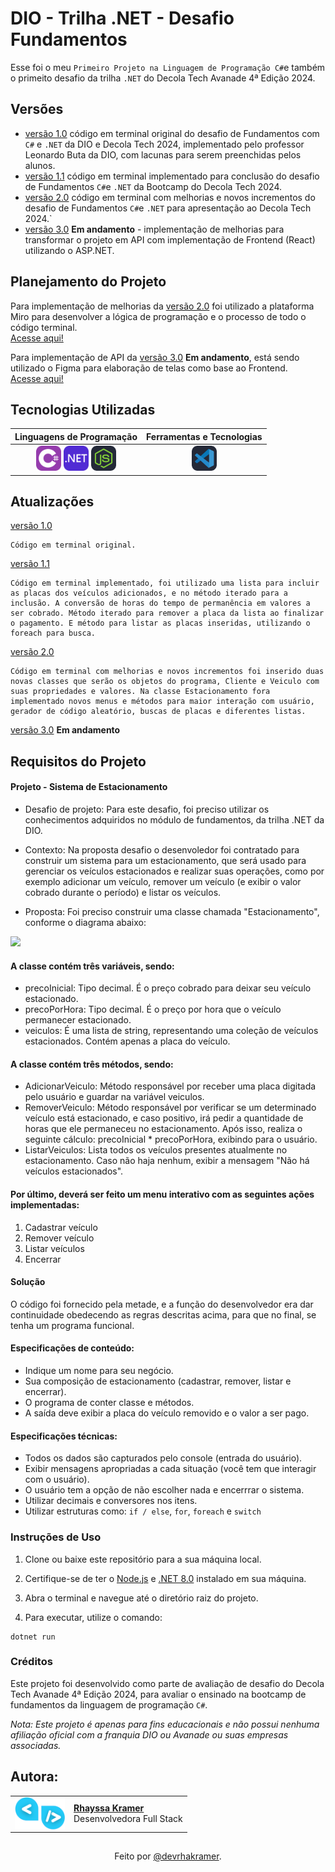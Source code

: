 # DIO - Trilha .NET - Desafio Fundamentos

Esse foi o meu `Primeiro Projeto na Linguagem de Programação C#`e também o primeito desafio da trilha `.NET` do Decola Tech Avanade 4ª Edição 2024. 

## Versões
- [versão 1.0](https://github.com/rhayssakramer/trilha-dotnet-desafio-fundamentos.git) código em terminal original do desafio de Fundamentos com `C#` e `.NET` da DIO e Decola Tech 2024, implementado pelo professor Leonardo Buta da DIO, com lacunas para serem preenchidas pelos alunos.  
- [versão 1.1](https://github.com/rhayssakramer/trilha-dotnet-desafio-fundamentos.git) código em terminal implementado para conclusão do desafio de Fundamentos `C#`e `.NET` da Bootcamp do Decola Tech 2024.
- [versão 2.0](https://github.com/rhayssakramer/trilha-dotnet-desafio-fundamentos.git) código em terminal com melhorias e novos incrementos do desafio de Fundamentos `C#`e `.NET` para apresentação ao Decola Tech 2024.`
- [versão 3.0]() **Em andamento** - implementação de melhorias para transformar o projeto em API com implementação de Frontend (React) utilizando o ASP.NET.

## Planejamento do Projeto
Para implementação de melhorias da [versão 2.0](https://github.com/rhayssakramer/trilha-dotnet-desafio-fundamentos.git) foi utilizado a plataforma Miro para desenvolver a lógica de programação e o processo de todo o código terminal.  
[Acesse aqui!](https://miro.com/welcomeonboard/WThoVHduTURrNXRucXd3ckFJZlJXYUpKdXBiSU1vbWptYURRaFVncEREVlJWRWxRQktBQ2h4NlVrSzZnSTFQc3wzNDU4NzY0NTc2Mjc1ODc1MDE4fDI=?share_link_id=85434865934)

Para implementação de API da [versão 3.0]() **Em andamento**, está sendo utilizado o Figma para elaboração de telas como base ao Frontend.  
[Acesse aqui!](https://www.figma.com/file/elOMqzYfEtznfTvrO774mg/Park-Olinda-Estacionamento?type=design&node-id=0%3A1&mode=design&t=zQLnpJSIFGiXoWFM-1)

## Tecnologias Utilizadas

| Linguagens de Programação | Ferramentas e Tecnologias |
| :-----------------: | :-----------------------: |
| <img height="40" src="https://github.com/rhayssakramer/rhayssakramer/blob/main/assets/icon/C%23.svg"> <img height="40" src="https://github.com/rhayssakramer/rhayssakramer/blob/main/assets/icon/dotnet.svg"> <img height="40" src="https://github.com/rhayssakramer/rhayssakramer/blob/main/assets/icon/NodeJS-Dark.svg"> | <img height="40" src="https://github.com/rhayssakramer/rhayssakramer/blob/main/assets/icon/VSCode-Dark.svg">

## Atualizações
[versão 1.0](https://github.com/rhayssakramer/trilha-dotnet-desafio-fundamentos.git) 
```
Código em terminal original.
```
[versão 1.1](https://github.com/rhayssakramer/trilha-dotnet-desafio-fundamentos.git)
```
Código em terminal implementado, foi utilizado uma lista para incluir as placas dos veículos adicionados, e no método iterado para a inclusão. A conversão de horas do tempo de permanência em valores a ser cobrado. Método iterado para remover a placa da lista ao finalizar o pagamento. E método para listar as placas inseridas, utilizando o foreach para busca.
```
[versão 2.0](https://github.com/rhayssakramer/trilha-dotnet-desafio-fundamentos.git) 
```
Código em terminal com melhorias e novos incrementos foi inserido duas novas classes que serão os objetos do programa, Cliente e Veiculo com suas propriedades e valores. Na classe Estacionamento fora implementado novos menus e métodos para maior interação com usuário, gerador de código aleatório, buscas de placas e diferentes listas.
```

[versão 3.0]() **Em andamento** 

## Requisitos do Projeto

#### Projeto - Sistema de Estacionamento

- Desafio de projeto: Para este desafio, foi preciso utilizar os conhecimentos adquiridos no módulo de fundamentos, da trilha .NET da DIO.

- Contexto: Na proposta desafio o desenvoledor foi contratado para construir um sistema para um estacionamento, que será usado para gerenciar os veículos estacionados e realizar suas operações, como por exemplo adicionar um veículo, remover um veículo (e exibir o valor cobrado durante o período) e listar os veículos.

- Proposta: Foi preciso construir uma classe chamada "Estacionamento", conforme o diagrama abaixo:

<img width="200" src="https://github.com/rhayssakramer/trilha-dotnet-desafio-fundamentos/blob/main/diagrama_classe_estacionamento.png">

#### A classe contém três variáveis, sendo:

- precoInicial: Tipo decimal. É o preço cobrado para deixar seu veículo estacionado.
- precoPorHora: Tipo decimal. É o preço por hora que o veículo permanecer estacionado.
- veiculos: É uma lista de string, representando uma coleção de veículos estacionados. Contém apenas a placa do veículo.

#### A classe contém três métodos, sendo:

- AdicionarVeiculo: Método responsável por receber uma placa digitada pelo usuário e guardar na variável veiculos.
- RemoverVeiculo: Método responsável por verificar se um determinado veículo está estacionado, e caso positivo, irá pedir a quantidade de horas que ele permaneceu no estacionamento. Após isso, realiza o seguinte cálculo: precoInicial * precoPorHora, exibindo para o usuário.
- ListarVeiculos: Lista todos os veículos presentes atualmente no estacionamento. Caso não haja nenhum, exibir a mensagem "Não há veículos estacionados".

#### Por último, deverá ser feito um menu interativo com as seguintes ações implementadas:
1. Cadastrar veículo
2. Remover veículo
3. Listar veículos
4. Encerrar

#### Solução
O código foi fornecido pela metade, e a função do desenvolvedor era dar continuidade obedecendo as regras descritas acima, para que no final, se tenha um programa funcional.

#### Especificações de conteúdo:
- Indique um nome para seu negócio.
- Sua composição de estacionamento (cadastrar, remover, listar e encerrar).
- O programa de conter classe e métodos.
- A saída deve exibir a placa do veículo removido e o valor a ser pago.

#### Especificações técnicas:
- Todos os dados são capturados pelo console (entrada do usuário).
- Exibir mensagens apropriadas a cada situação (você tem que interagir com o usuário).
- O usuário tem a opção de não escolher nada e encerrrar o sistema.
- Utilizar decimais e conversores nos itens.
- Utilizar estruturas como: `if / else`, `for`, `foreach` e `switch`

### Instruções de Uso

1. Clone ou baixe este repositório para a sua máquina local.

2. Certifique-se de ter o [Node.js](https://nodejs.org/en/download/current) e [.NET 8.0](https://dotnet.microsoft.com/pt-br/download) instalado em sua máquina.

3. Abra o terminal e navegue até o diretório raiz do projeto.

4. Para executar, utilize o comando:
```
dotnet run
```

### Créditos
Este projeto foi desenvolvido como parte de avaliação de desafio do Decola Tech Avanade 4ª Edição 2024, para avaliar o ensinado na bootcamp de fundamentos da linguagem de programação `C#`.

*Nota: Este projeto é apenas para fins educacionais e não possui nenhuma afiliação oficial com a franquia DIO ou Avanade ou suas empresas associadas.*

## Autora:
<table>
  <tr>
    <td>
      <img width="80px" align="center" src="https://github.com/rhayssakramer/rhayssakramer/blob/main/assets/images/logo.png"/>
    </td>
    <td align="left">
      <a href="https://github.com/rhayssakramer">
        <span><b>Rhayssa Kramer</b></span>
      </a>
      <br>
      <span>Desenvolvedora Full Stack</span>
    </td>
  </tr>
</table>

##
<div align="center">Feito por <a href="https://github.com/rhayssakramer">@devrhakramer</a>.</div>